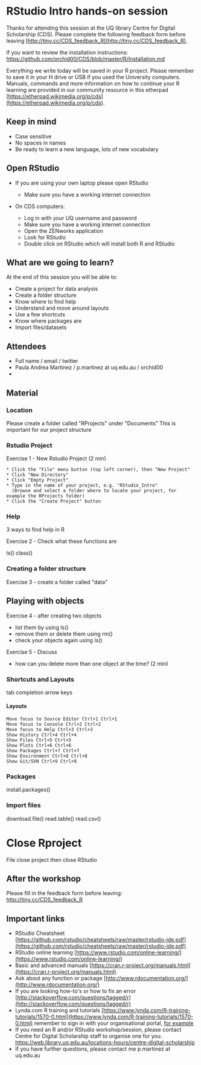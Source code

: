 # RStudio Intro hands-on session

Thanks for attending this session at the UQ library Centre for Digital Scholarship (CDS). Please complete the following feedback form before leaving [http://tiny.cc/CDS_feedback_R](http://tiny.cc/CDS_feedback_R).

If you want to review the installation instructions: https://github.com/orchid00/CDS/blob/master/R/Installation.md

Everything we write today will be saved in your R project. Please remember to save it in your H drive or USB if you used the University computers.
Manuals, commands and more information on how to continue your R learning are provided in our community resource in this etherpad [https://etherpad.wikimedia.org/p/cds](https://etherpad.wikimedia.org/p/cds).

## Keep in mind

* Case sensitive
* No spaces in names
* Be ready to learn a new language, lots of new vocabulary

## Open RStudio

* If you are using your own laptop please open RStudio
  * Make sure you have a working internet connection

* On CDS computers:
  * Log in with your UQ username and password
  * Make sure you have a working internet connection
  * Open the ZENworks application
  * Look for RStudio
  * Double click on RStudio which will install both R and RStudio 

## What are we going to learn?

At the end of this session you will be able to:

   * Create a project for data analysis
   * Create a folder structure
   * Know where to find help
   * Understand and move around layouts 
   * Use a few shortcuts
   * Know where packages are
   * Import files/datasets
   
## Attendees   

* Full name / email / twitter 
* Paula Andrea Martinez / p.martinez at uq.edu.au / orchid00
* 


## Material

### Location
Please create a folder called "RProjects" under "Documents"
This is important for our project structure

### Rstudio Project
Exercise 1 - New Rstudio Project (2 min)

    * Click the "File" menu button (top left corner), then "New Project"
    * Click "New Directory"
    * Click "Empty Project"
    * Type in the name of your project, e.g. "RStudio_Intro" 
      (Browse and select a folder where to locate your project, for example the RProjects folder)
    * Click the "Create Project" button

### Help
3 ways to find help in R

Exercise 2 - Check what these functions are

  ls()
  class()
  
### Creating a folder structure


Exercise 3 - create a folder called "data"


## Playing with objects


Exercise 4 - after creating two objects
- list them by using ls()
- remove them or delete them using rm()
- check your objects again using ls()


Exercise 5 - Discuss 
- how can you delete more than one object at the time? (2 min)



### Shortcuts and Layouts

tab completion
arrow keys

#### Layouts

    Move focus to Source Editor Ctrl+1 Ctrl+1
    Move focus to Console Ctrl+2 Ctrl+2
    Move focus to Help Ctrl+3 Ctrl+3
    Show History Ctrl+4 Ctrl+4
    Show Files Ctrl+5 Ctrl+5
    Show Plots Ctrl+6 Ctrl+6
    Show Packages Ctrl+7 Ctrl+7
    Show Environment Ctrl+8 Ctrl+8
    Show Git/SVN Ctrl+9 Ctrl+9


### Packages

install.packages()


### Import files

download.file()
read.table()
read.csv()


# Close Rproject

File
close project
then close RStudio


## After the workshop

Please fill in the feedback form before leaving: http://tiny.cc/CDS_feedback_R

## Important links
* RStudio Cheatsheet [https://github.com/rstudio/cheatsheets/raw/master/rstudio-ide.pdf](https://github.com/rstudio/cheatsheets/raw/master/rstudio-ide.pdf)
* RStudio online learning [https://www.rstudio.com/online-learning/](https://www.rstudio.com/online-learning/)
* Basic and advanced manuals [https://cran.r-project.org/manuals.html](https://cran.r-project.org/manuals.html)
* Ask about any function or package [http://www.rdocumentation.org/](http://www.rdocumentation.org/)
* If you are looking how-to's or how to fix an error [http://stackoverflow.com/questions/tagged/r](http://stackoverflow.com/questions/tagged/r) 
* Lynda.com R training and tutorials [https://www.lynda.com/R-training-tutorials/1570-0.html](https://www.lynda.com/R-training-tutorials/1570-0.html) remember to sign in with your organisational portal, [for example](https://web.library.uq.edu.au/library-services/training/lyndacom-online-courses)
* If you need an R and/or RStudio workshop/session, please contact Centre for Digital Scholarship staff to organise one for you. https://web.library.uq.edu.au/locations-hours/centre-digital-scholarship
* If you have further questions, please contact me p.martinez at uq.edu.au 
